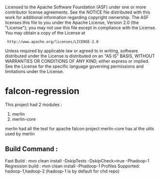 
 Licensed to the Apache Software Foundation (ASF) under one
 or more contributor license agreements.  See the NOTICE file
 distributed with this work for additional information
 regarding copyright ownership.  The ASF licenses this file
 to you under the Apache License, Version 2.0 (the
 "License"); you may not use this file except in compliance
 with the License.  You may obtain a copy of the License at

     http://www.apache.org/licenses/LICENSE-2.0

 Unless required by applicable law or agreed to in writing, software
 distributed under the License is distributed on an "AS IS" BASIS,
 WITHOUT WARRANTIES OR CONDITIONS OF ANY KIND, either express or implied.
 See the License for the specific language governing permissions and
 limitations under the License.


falcon-regression
=================
This project had 2 modules : 

1. merlin
2. merlin-core

merlin had all the test for apache falcon project
merlin-core has al the utils used by merlin

Build Command : 
------------------

Fast Build : mvn clean install -DskipTests -DskipCheck=true -Phadoop-1
Regression build : mvn clean install -Phadoop-1
Profiles Supported: hadoop-1,hadoop-2
(hadoop-1 is by default for chd repo)
